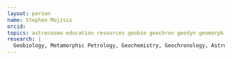 ```yaml
---
layout: person
name: Stephen Mojzsis
orcid: 
topics: astrocosmo education resources geobio geochron geodyn geomorph petrology geochem minerals paleoclimateocean paleontology planetary sedstrat structure
research: |
  Geobiology, Metamorphic Petrology, Geochemistry, Geochronology, Astrobiology
---
```

